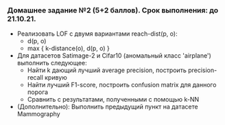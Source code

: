 ### Домашнее задание №2 (5+2 баллов). Срок выполнения: до 21.10.21.

- Реализовать LOF с двумя вариантами reach-dist(p, o):
    - d(p, o)
    - max { k-distance(o), d(p, o) }
- Для датасетов Satimage-2 и Cifar10 (аномальный класс 'airplane') выполнить следующее:
    - Найти k дающий лучший average precision, построить precision-recall кривую
    - Найти лучший F1-score, построить confusion matrix для данного порога
    - Сравнить с результатами, полученными с помощью k-NN
- (Дополнительно): Выполнить предыдущий пункт на датасете Mammography 
